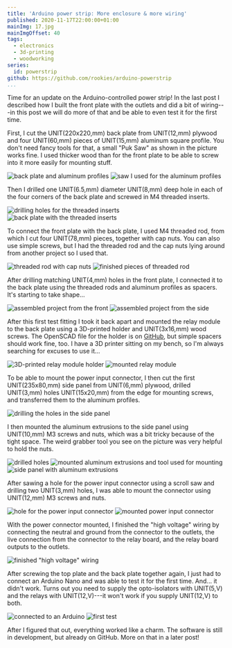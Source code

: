 ```yaml
---
title: 'Arduino power strip: More enclosure & more wiring'
published: 2020-11-17T22:00:00+01:00
mainImg: 17.jpg
mainImgOffset: 40
tags:
  - electronics
  - 3d-printing
  - woodworking
series:
  id: powerstrip
github: https://github.com/rookies/arduino-powerstrip
...
```

Time for an update on the Arduino-controlled power strip! In the last post I
described how I built the front plate with the outlets and did a bit of
wiring---in this post we will do more of that and be able to even test it
for the first time.

First, I cut the UNIT(220x220,mm) back plate from UNIT(12,mm) plywood and
four UNIT(60,mm) pieces of UNIT(15,mm) aluminum square profile. You don't
need fancy tools for that, a small "Puk Saw" as shown in the picture works
fine. I used thicker wood than for the front plate to be able to screw into
it more easily for mounting stuff.

![back plate and aluminum profiles](01.jpg)
![saw I used for the aluminum profiles](02.jpg)

Then I drilled one UNIT(6.5,mm) diameter UNIT(8,mm) deep hole in each of the
four corners of the back plate and screwed in M4 threaded inserts.

![drilling holes for the threaded inserts](03.jpg)
![back plate with the threaded inserts](04.jpg)

To connect the front plate with the back plate, I used M4 threaded rod, from
which I cut four UNIT(78,mm) pieces, together with cap nuts. You can also use
simple screws, but I had the threaded rod and the cap nuts lying around from
another project so I used that.

![threaded rod with cap nuts](05.jpg)
![finished pieces of threaded rod](06.jpg)

After drilling matching UNIT(4,mm) holes in the front plate, I connected it
to the back plate using the threaded rods and aluminum profiles as spacers.
It's starting to take shape...

![assembled project from the front](07.jpg)
![assembled project from the side](08.jpg)

After this first test fitting I took it back apart and mounted the relay
module to the back plate using a 3D-printed holder and UNIT(3x16,mm) wood
screws. The OpenSCAD file for the holder is on
[GitHub](https://github.com/rookies/arduino-powerstrip/blob/master/3dprints/relay_module_holder.scad),
but simple spacers should work fine, too. I have a 3D printer sitting on my
bench, so I'm always searching for excuses to use it...

![3D-printed relay module holder](09.jpg)
![mounted relay module](10.jpg)

To be able to mount the power input connector, I then cut the first
UNIT(235x80,mm) side panel from UNIT(6,mm) plywood, drilled UNIT(3,mm) holes
UNIT(15x20,mm) from the edge for mounting screws, and transferred them to the
aluminum profiles.

![drilling the holes in the side panel](11.jpg)

I then mounted the aluminum extrusions to the side panel using UNIT(10,mm)
M3 screws and nuts, which was a bit tricky because of the tight space. The
weird grabber tool you see on the picture was very helpful to hold the nuts.

![drilled holes](12.jpg)
![mounted aluminum extrusions and tool used for mounting](13.jpg)
![side panel with aluminum extrusions](14.jpg)

After sawing a hole for the power input connector using a scroll saw and
drilling two UNIT(3,mm) holes, I was able to mount the connector using
UNIT(12,mm) M3 screws and nuts.

![hole for the power input connector](15.jpg)
![mounted power input connector](16.jpg)

With the power connector mounted, I finished the "high voltage" wiring by
connecting the neutral and ground from the connector to the outlets, the
live connection from the connector to the relay board, and the relay board
outputs to the outlets.

![finished "high voltage" wiring](17.jpg)

After screwing the top plate and the back plate together again, I just had
to connect an Arduino Nano and was able to test it for the first time.
And... it didn't work. Turns out you need to supply the opto-isolators with
UNIT(5,V) and the relays with UNIT(12,V)---it won't work if you supply
UNIT(12,V) to both.

![connected to an Arduino](18.jpg)
![first test](19.jpg)

After I figured that out, everything worked like a charm. The software is
still in development, but already on GitHub. More on that in a later post!
